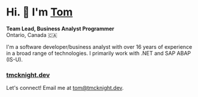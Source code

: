 # Hi. 👋 I'm [Tom][website]

**Team Lead, Business Analyst Programmer**  
Ontario, Canada 🇨🇦

I'm a software developer/business analyst with over 16 years of experience in a broad range of technologies. I primarily work with .NET and SAP ABAP (IS-U).

### [tmcknight.dev][website]

Let's connect! Email me at tom@tmcknight.dev.

[website]: https://tmcknight.dev
